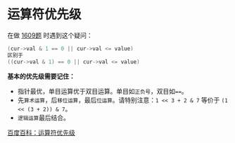 # 运算符优先级

在做 [1609题](https://github.com/KimmiGYH/LeetCode_Notes_Public/tree/master/Section05_Solutions/1609_Even%20Odd%20Tree_%E5%A5%87%E5%81%B6%E6%A0%91%20(BFS%2B%E5%B1%82%E5%BA%8F)) 时遇到这个疑问：

```cpp
(cur->val & 1 == 0 || cur->val <= value)
区别于
((cur->val & 1) == 0 || cur->val <= value)
```



**基本的优先级需要记住：**

- 指针最优，单目运算优于双目运算。单目如`正负号`，双目如`==`。
- 先`算术运算`，后`移位运算`，最后`位运算`。请特别注意：`1 << 3 + 2 & 7` 等价于 `(1 << (3 + 2)) & 7`。
- `逻辑运算`最后结合。

[百度百科：运算符优先级](https://baike.baidu.com/item/%E8%BF%90%E7%AE%97%E7%AC%A6%E4%BC%98%E5%85%88%E7%BA%A7)